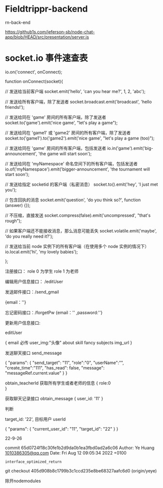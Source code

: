 # Fieldtrippr-backend

rn-back-end

https://github1s.com/jeferson-sb/node-chat-app/blob/HEAD/src/presentation/server.js

# socket.io 事件速查表

io.on('connect', onConnect);

function onConnect(socket){

// 发送给当前客户端
socket.emit('hello', 'can you hear me?', 1, 2, 'abc');

// 发送给所有客户端，除了发送者
socket.broadcast.emit('broadcast', 'hello friends!');

// 发送给同在 'game' 房间的所有客户端，除了发送者
socket.to('game').emit('nice game', "let's play a game");

// 发送给同在 'game1' 或 'game2' 房间的所有客户端，除了发送者
socket.to('game1').to('game2').emit('nice game', "let's play a game (too)");

// 发送给同在 'game' 房间的所有客户端，包括发送者
io.in('game').emit('big-announcement', 'the game will start soon');

// 发送给同在 'myNamespace' 命名空间下的所有客户端，包括发送者
io.of('myNamespace').emit('bigger-announcement', 'the tournament will start soon');

// 发送给指定 socketid 的客户端（私密消息）
socket.to(<socketid>).emit('hey', 'I just met you');

// 包含回执的消息
socket.emit('question', 'do you think so?', function (answer) {});

// 不压缩，直接发送
socket.compress(false).emit('uncompressed', "that's rough");

// 如果客户端还不能接收消息，那么消息可能丢失
socket.volatile.emit('maybe', 'do you really need it?');

// 发送给当前 node 实例下的所有客户端（在使用多个 node 实例的情况下）
io.local.emit('hi', 'my lovely babies');

};

注册接口：
role 0 为学生
role 1 为老师

编辑用户信息接口： /editUser

发送邮件接口：/send_gmail

{email：''}

忘记密码接口：/forgetPw {email：'' ,password:''}

更新用户信息接口:

editUser

{
email  必传
user_img:"头像"
about
skill
fancy
subjects
img_url
}

发送聊天接口  send_message

{
"params": {
"send_target": "11",
"role":"0",
"userName":"",
"create_time":"111",
"has_read": false,
"message": "messageRef.current.value"
}
}


obtain_teacherId  获取所有学生或者老师的信息
{
role:0   
}

获取聊天记录接口 obtain_message
{
user_id: '11'
}

判断

target_id: '22', 目标用户 userId

{
"params": {
"current_user_id": "11",
"target_id": "22"
}
}







22-9-26


commit 65d0724f18c30fe1b2d9da0b1ea3fbd0ad2a6c06
Author: Ye Huang <1010386305@qq.com>
Date:   Fri Aug 12 09:05:34 2022 +0100

    interface_optimized_return

  

git  checkout    405d908b8c1799b3c1ccd235e8be68327aafc6d0 (origin/yeye)

除开nodemodules  



